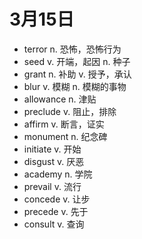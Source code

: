 # 3月15日

- terror n. 恐怖，恐怖行为
- seed v. 开端，起因 n. 种子
- grant n. 补助 v. 授予，承认
- blur v. 模糊 n. 模糊的事物
- allowance n. 津贴
- preclude v. 阻止，排除
- affirm v. 断言，证实
- monument n. 纪念碑
- initiate v. 开始
- disgust v. 厌恶
- academy n. 学院
- prevail v. 流行
- concede v. 让步
- precede v. 先于
- consult v. 查询
